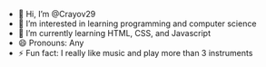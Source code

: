 - 👋 Hi, I’m @Crayov29
- 👀 I’m interested in learning programming and computer science
- 🌱 I’m currently learning HTML, CSS, and Javascript
- 😄 Pronouns: Any
- ⚡ Fun fact: I really like music and play more than 3 instruments

<!---
Crayov29/Crayov29 is a ✨ special ✨ repository because its `README.md` (this file) appears on your GitHub profile.
You can click the Preview link to take a look at your changes.
--->
